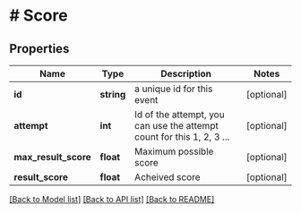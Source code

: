 # # Score

## Properties

Name | Type | Description | Notes
------------ | ------------- | ------------- | -------------
**id** | **string** | a unique id for this event | [optional] 
**attempt** | **int** | Id of the attempt, you can use the attempt count for this 1, 2, 3 ... | [optional] 
**max_result_score** | **float** | Maximum possible score | [optional] 
**result_score** | **float** | Acheived score | [optional] 

[[Back to Model list]](../../README.md#documentation-for-models) [[Back to API list]](../../README.md#documentation-for-api-endpoints) [[Back to README]](../../README.md)


